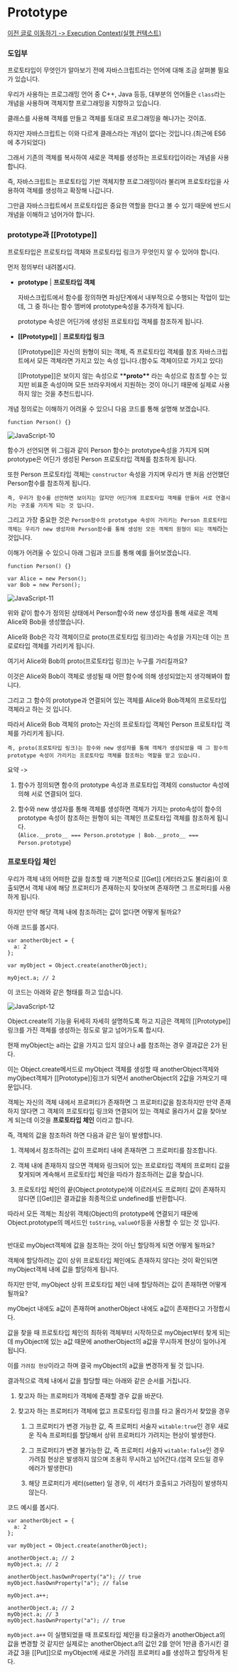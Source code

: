 # Prototype

[이전 글로 이동하기 -> Execution Context(실행 컨텍스트)](../Context/Context.md)

### 도입부

프로토타입이 무엇인가 알아보기 전에 자바스크립트라는 언어에 대해 조금 살펴볼 필요가 있습니다.<br>

우리가 사용하는 프로그래밍 언어 중 C++, Java 등등, 대부분의 언어들은 `class`라는 개념을 사용하며 객체지향 프로그래밍을 지향하고 있습니다.<br>

클래스를 사용해 객체를 만들고 객체를 토대로 프로그래밍을 해나가는 것이죠.<br>

하지만 자바스크립트는 이와 다르게 클래스라는 개념이 없다는 것입니다.(최근에 ES6에 추가되었다)<br>

그래서 기존의 객체를 복사하여 새로운 객체를 생성하는 프로토타입이라는 개념을 사용합니다.<br>

즉, 자바스크립트는 프로토타입 기반 객체지향 프로그래밍이라 불리며 프로토타입을 사용하여 객체를 생성하고 확장해 나갑니다.<br>

그만큼 자바스크립트에서 프로토타입은 중요한 역할을 한다고 볼 수 있기 때문에 반드시 개념을 이해하고 넘어가야 합니다.<br>

### prototype과 [[Prototype]]

프로토타입은 프로토타입 객체와 프로토타입 링크가 무엇인지 알 수 있어야 합니다.<br>

먼저 정의부터 내려봅시다.<br>

- **prototype** | **프로토타입 객체**

  자바스크립트에서 함수를 정의하면 파싱단계에서 내부적으로 수행되는 작업이 있는데, 그 중 하나는 함수 멤버에 prototype속성을 추가하게 됩니다.

  prototype 속성은 어딘가에 생성된 프로토타입 객체를 참조하게 됩니다.

- **[[Prototype]]** | **프로토타입 링크**

  [[Prototype]]은 자신의 원형이 되는 객체, 즉 프로토타입 객체를 참조 자바스크립트에서 모든 객체라면 가지고 있는 속성 입니다.(함수도 객체이므로 가지고 있다)

  [[Prototype]]은 보이지 않는 속성으로 \***\*proto\*\*** 라는 속성으로 참조할 수는 있지만 비표준 속성이며 모든 브라우저에서 지원하는 것이 아니기 때문에 실제로 사용하지 않는 것을 추천드립니다.

개념 정의로는 이해하기 어려울 수 있으니 다음 코드를 통해 설명해 보겠습니다.<br>

```
function Person() {}
```

![JavaScript-10](../../../Image/javascript-10.png)

함수가 선언되면 위 그림과 같이 Person 함수는 prototype속성을 가지게 되며 prototype은 어딘가 생성된 Person 프로토타입 객체를 참조하게 됩니다.<br>

또한 Person 프로토타입 객체는 `constructor` 속성을 가지며 우리가 맨 처음 선언했던 Person함수를 참조하게 됩니다.<br>

`즉, 우리가 함수를 선언하면 보이지는 않지만 어딘가에 프로토타입 객체를 만들어 서로 연결시키는 구조를 가지게 되는 것 입니다.`<br>

그리고 가장 중요한 것은 `Person함수의 prototype 속성이 가리키는 Person 프로토타입 객체는 우리가 new 생성자와 Person함수를 통해 생성된 모든 객체의 원형이 되는 객체`라는 것입니다.<br>

이해가 어려울 수 있으니 아래 그림과 코드를 통해 예를 들어보겠습니다.<br>

```
function Person() {}

var Alice = new Person();
var Bob = new Person();
```

![JavaScript-11](../../../Image/javascript-11.png)

위와 같이 함수가 정의된 상태에서 Person함수와 new 생성자를 통해 새로운 객체 Alice와 Bob을 생성했습니다.<br>

Alice와 Bob은 각각 객체이므로 proto(프로토타입 링크)라는 속성을 가지는데 이는 프로로타입 객체를 가리키게 됩니다.<br>

여기서 Alice와 Bob의 proto(프로토타입 링크)는 누구를 가리킬까요?

이것은 Alice와 Bob이 객체로 생성될 때 어떤 함수에 의해 생성되었는지 생각해봐야 합니다.<br>

그리고 그 함수의 prototype과 연결되어 있는 객체를 Alice와 Bob객체의 프로토타입 객체라고 하는 것 입니다.<br>

따라서 Alice와 Bob 객체의 proto는 자신의 프로토타입 객체인 Person 프로토타입 객체를 가리키게 됩니다.<br>

`즉, proto(프로토타입 링크)는 함수와 new 생성자를 통해 객체가 생성되었을 때 그 함수의 prototype 속성이 가리키는 프로토타입 객체를 참조하는 역할을 맡고 있습니다.`<br>

요약 ->

1. 함수가 정의되면 함수의 prototype 속성과 프로토타입 객체의 constuctor 속성에 의해 서로 연결되어 있다.

2. 함수와 new 생성자를 통해 객체를 생성하면 객체가 가지는 proto속성이 함수의 prototype 속성이 참조하는 원형이 되는 객체인 프로토타입 객체를 참조하게 됩니다.<br>
   (`Alice.__proto__ === Person.prototype | Bob.__proto__ === Person.prototype`)

### 프로토타입 체인

우리가 객체 내의 어떠한 값을 참조할 때 기본적으로 [[Get]] (게터라고도 불리움)이 호출되면서 객체 내에 해당 프로퍼티가 존재하는지 찾아보며 존재하면 그 프로퍼티를 사용하게 됩니다.<br>

하지만 만약 해당 객체 내에 참조하려는 값이 없다면 어떻게 될까요?<br>

아래 코드를 봅시다.<br>

```
var anotherObject = {
  a: 2
};

var myObject = Object.create(anotherObject);

myOject.a; // 2
```

이 코드는 아래와 같은 형태를 하고 있습니다.<br>

![JavaScript-12](../../../Image/javascript-12.png)

Object.create의 기능을 뒤세히 자세히 설명하도록 하고 지금은 객체의 [[Prototype]]링크를 가진 객체를 생성하는 정도로 알고 넘어가도록 합시다.<br>

현재 myObject는 a라는 값을 가지고 있지 않으나 a를 참조하는 경우 결과값은 2가 된다.<br>

이는 Object.create메서드로 myObject 객체를 생성할 때 anotherObject객체와 myOjbect객체가 [[Prototype]]링크가 되면서 anotherObject의 2값을 가져오기 때문입니다.<br>

객체는 자신의 객체 내에서 프로퍼티가 존재하면 그 프로퍼티값을 참조하지만 만약 존재하지 않다면 그 객체의 프로토타입 링크와 연결되어 있는 객체로 올라가서 값을 찾아보게 되는데 이것을 **프로토타입 체인** 이라고 합니다.<br>

즉, 객체의 값을 참조하려 하면 다음과 같은 일이 발생합니다.<br>

1. 객체에서 참조하려는 값이 프로퍼티 내에 존재하면 그 프로퍼티를 참조합니다.

2. 객체 내에 존재하지 않으면 객체와 링크되어 있는 프로로타입 객체의 프로퍼티 값을 찾게되며 계속해서 프로토타입 체인을 따라가 참조하려는 값을 찾습니다.

3. 프로토타입 체인의 끝(Object.prototype)에 이르러서도 프로퍼티 값이 존재하지 않다면 [[Get]]은 결과값을 최종적으로 undefined를 반환합니다.

따라서 모든 객체는 최상위 객체(Object)의 prototype에 연결되기 때문에 Object.prototype의 메서드인 `toString`, `valueOf`등을 사용할 수 있는 것 입니다.<br><br>

반대로 myObject객체에 값을 참조하는 것이 아닌 할당하게 되면 어떻게 될까요?<br>

객체에 할당하려는 값이 상위 프로토타입 체인에도 존재하지 않다는 것이 확인되면 myObject객체 내에 값을 할당하게 됩니다.<br>

하지만 만약, myObject 상위 프로토타입 체인 내에 할당하려는 값이 존재하면 어떻게 될까요?<br>

myObejct 내에도 a값이 존재하며 anotherObject 내에도 a값이 존재한다고 가정합시다.<br>

값을 찾을 때 프로토타입 체인의 최하위 객체부터 시작하므로 myObject부터 찾게 되는데 myObject에 있는 a값 때문에 anotherObject의 a값을 무시하게 현상이 일어나게 됩니다.<br>

이를 `가려짐 현상`이라고 하며 결국 myObject의 a값을 변경하게 될 것 입니다.<br>

결과적으로 객체 내에서 값을 할당할 때는 아래와 같은 순서를 거칩니다.<br>

1. 찾고자 하는 프로퍼티가 객체에 존재할 경우 값을 바꾼다.

2. 찾고자 하는 프로퍼티가 객체에 없고 프로토타입 링크를 타고 올라가서 찾았을 경우

   1. 그 프로퍼티가 변경 가능한 값, 즉 프로퍼티 서술자 `witable:true`인 경우 새로운 직속 프로퍼티를 할당해서 상위 프로퍼티가 가려지는 현상이 발생한다.

   2. 그 프로퍼티가 변경 불가능한 값, 즉 프로퍼티 서술자 `witable:false`인 경우 가려짐 현상은 발생하지 않으며 조용히 무시하고 넘어간다.(엄격 모드일 경우 에러가 발생한다)

   3. 해당 프로퍼티가 세터(setter) 일 경우, 이 세터가 호출되고 가려짐이 발생하지 않는다.

코드 예시를 봅시다.<br>

```
var anotherObject = {
  a: 2
};

var myObject = Object.create(anotherObject);

anotherObject.a; // 2
myObject.a; // 2

anotherObject.hasOwnProperty("a"); // true
myObject.hasOwnProperty("a"); // false

myObject.a++;

anotherObject.a; // 2
myObject.a; // 3
myObject.hasOwnProperty("a"); // true
```

`myObject.a++` 이 실행되었을 때 프로토타입 체인을 타고올라가 anotherObject.a의 값을 변경할 것 같지만 실제로는 anotherObject.a의 값인 2를 얻어 1만큼 증가시킨 결과값 3을 [[Put]]으로 myObject에 새로운 가려짐 프로퍼티 a를 생성하고 할당하게 된다.<br>
